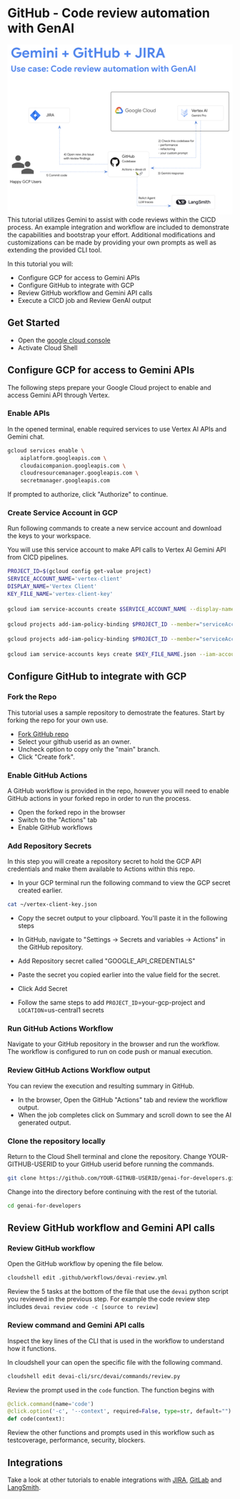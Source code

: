 # GitHub - Code review automation with GenAI
![Devai CLI integration](../../../images/code-review-github.png "Devai CLI integration")
This tutorial utilizes Gemini to assist with code reviews within the CICD process. An example integration and workflow are included to demonstrate the capabilities and bootstrap your effort. Additional modifications and customizations can be made by providing your own prompts as well as extending the provided CLI tool.

In this tutorial you will:

- Configure GCP for access to Gemini APIs
- Configure GitHub to integrate with GCP
- Review GitHub workflow and Gemini API calls
- Execute a CICD job and Review GenAI output

## Get Started

- Open the [google cloud console](https://console.cloud.google.com/)
- Activate Cloud Shell

## Configure GCP for access to Gemini APIs

The following steps prepare your Google Cloud project to enable and access Gemini API through Vertex.

### Enable APIs

In the opened terminal, enable required services to use Vertex AI APIs and Gemini chat.

```sh
gcloud services enable \
    aiplatform.googleapis.com \
    cloudaicompanion.googleapis.com \
    cloudresourcemanager.googleapis.com \
    secretmanager.googleapis.com
```

If prompted to authorize, click "Authorize" to continue.

### Create Service Account in GCP

Run following commands to create a new service account and download the keys to your workspace.

You will use this service account to make API calls to Vertex AI Gemini API from CICD pipelines.

```sh
PROJECT_ID=$(gcloud config get-value project)
SERVICE_ACCOUNT_NAME='vertex-client'
DISPLAY_NAME='Vertex Client'
KEY_FILE_NAME='vertex-client-key'

gcloud iam service-accounts create $SERVICE_ACCOUNT_NAME --display-name "$DISPLAY_NAME"

gcloud projects add-iam-policy-binding $PROJECT_ID --member="serviceAccount:$SERVICE_ACCOUNT_NAME@$PROJECT_ID.iam.gserviceaccount.com" --role="roles/aiplatform.admin" --condition None

gcloud projects add-iam-policy-binding $PROJECT_ID --member="serviceAccount:$SERVICE_ACCOUNT_NAME@$PROJECT_ID.iam.gserviceaccount.com" --role="roles/secretmanager.secretAccessor" --condition None

gcloud iam service-accounts keys create $KEY_FILE_NAME.json --iam-account=$SERVICE_ACCOUNT_NAME@$PROJECT_ID.iam.gserviceaccount.com
```

## Configure GitHub to integrate with GCP

### Fork the Repo

This tutorial uses a sample repository to demostrate the features. Start by forking the repo for your own use. 

- [Fork GitHub repo](https://github.com/GoogleCloudPlatform/genai-for-developers/fork)
- Select your github userid as an owner.
- Uncheck option to copy only the "main" branch.
- Click "Create fork".

### Enable GitHub Actions

A GitHub workflow is provided in the repo, however you will need to enable GitHub actions in your forked repo in order to run the process.

- Open the forked repo in the browser
- Switch to the "Actions" tab
- Enable GitHub workflows

### Add Repository Secrets

In this step you will create a repository secret to hold the GCP API credentials and make them available to Actions within this repo.

- In your GCP terminal run the following command to view the GCP secret created earlier.

```sh
cat ~/vertex-client-key.json
```

- Copy the secret output to your clipboard. You'll paste it in the following steps

- In GitHub, navigate to "Settings -> Secrets and variables -> Actions" in the GitHub repository.
- Add Repository secret called "GOOGLE_API_CREDENTIALS"
- Paste the secret you copied earlier into the value field for the secret.
- Click Add Secret
- Follow the same steps to add `PROJECT_ID`=your-gcp-project and `LOCATION`=us-central1 secrets

### Run GitHub Actions Workflow

Navigate to your GitHub repository in the browser and run the workflow.
The workflow is configured to run on code push or manual execution.

### Review GitHub Actions Workflow output

You can review the execution and resulting summary in GitHub.

- In the browser, Open the GitHub "Actions" tab and review the workflow output.
- When the job completes click on Summary and scroll down to see the AI generated output.


### Clone the repository locally

Return to the Cloud Shell terminal and clone the repository.
Change YOUR-GITHUB-USERID to your GitHub userid before running the commands.

```sh
git clone https://github.com/YOUR-GITHUB-USERID/genai-for-developers.git 
```

Change into the directory before continuing with the rest of the tutorial.

```sh
cd genai-for-developers
```

## Review GitHub workflow and Gemini API calls

### Review GitHub workflow

Open the GitHub workflow by opening the file below.

```sh
cloudshell edit .github/workflows/devai-review.yml 
```

Review the 5 tasks at the bottom of the file that use the `devai` python script you reviewed in the previous step. For example the code review step includes `devai review code -c [source to review]`

### Review command and Gemini API calls

Inspect the key lines of the CLI that is used in the workflow to understand how it functions.

In cloudshell your can open the specific file with the following command.

```sh
cloudshell edit devai-cli/src/devai/commands/review.py 
```

Review the prompt used in the `code` function. The function begins with

```py
@click.command(name='code')
@click.option('-c', '--context', required=False, type=str, default="")
def code(context):
```

Review the other functions and prompts used in this workflow such as testcoverage, performance, security, blockers.


## Integrations

Take a look at other tutorials to enable integrations with [JIRA](../setup-jira.md), [GitLab](../setup-gitlab.md) and [LangSmith](../setup-langsmith.md).